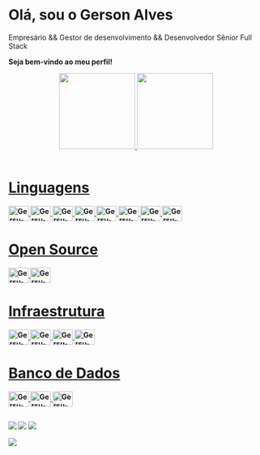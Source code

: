  # Olá, sou o Gerson Alves

Empresário && Gestor de desenvolvimento && Desenvolvedor Sênior Full Stack

<strong>Seja bem-vindo ao meu perfil!<strong/>

<div align="center">
  <a href="https://github.com/gersualves775">
  <img height="150em" src="https://github-readme-stats.vercel.app/api?username=GersuAlves775&show_icons=true&theme=dracula&include_all_commits=true&count_private=true"/>
  <img height="150em" src="https://github-readme-stats.vercel.app/api/top-langs/?username=GersuAlves775&layout=compact&langs_count=7&theme=dracula"/>
</div>
<div style="display: inline_block"><br>
  
  # Linguagens
  
  
  <img align="center" alt="Gersu-Java" height="30" width="40" src="https://cdn.jsdelivr.net/gh/devicons/devicon/icons/java/java-original.svg">
  <img align="center" alt="Gersu-C#" height="30" width="40" src="https://cdn.jsdelivr.net/gh/devicons/devicon/icons/csharp/csharp-original.svg">
  <img align="center" alt="Gersu-.Net" height="30" width="40" src="https://cdn.jsdelivr.net/gh/devicons/devicon/icons/dotnetcore/dotnetcore-original.svg">
  <img align="center" alt="Gersu-JS" height="30" width="40" src="https://cdn.jsdelivr.net/gh/devicons/devicon/icons/javascript/javascript-original.svg">
  <img align="center" alt="Gersu-PHP" height="30" width="40" src="https://cdn.jsdelivr.net/gh/devicons/devicon/icons/php/php-original.svg">
  <img align="center" alt="Gersu-C++" height="30" width="40" src="https://cdn.jsdelivr.net/gh/devicons/devicon/icons/cplusplus/cplusplus-original.svg">
  <img align="center" alt="Gersu-NodeJS" height="30" width="40" src="https://cdn.jsdelivr.net/gh/devicons/devicon/icons/nodejs/nodejs-original.svg">
  <img align="center" alt="Gersu-TypeScript" height="30" width="40" src="https://cdn.jsdelivr.net/gh/devicons/devicon/icons/typescript/typescript-original.svg">

  
  
  
  # Open Source
  <img align="center" alt="Gersu-Kafka" height="30" width="40" src="https://cdn.jsdelivr.net/gh/devicons/devicon/icons/apachekafka/apachekafka-original.svg">
  <img align="center" alt="Gersu-Gradle" height="30" width="40" src="https://cdn.jsdelivr.net/gh/devicons/devicon/icons/gradle/gradle-plain.svg">

  
  # Infraestrutura
  <img align="center" alt="Gersu-Jenkis" height="30" width="40" src="https://cdn.jsdelivr.net/gh/devicons/devicon/icons/jenkins/jenkins-original.svg">
  <img align="center" alt="Gersu-Kubernetes" height="30" width="40" src="https://cdn.jsdelivr.net/gh/devicons/devicon/icons/kubernetes/kubernetes-plain-wordmark.svg">
  <img align="center" alt="Gersu-AWS" height="30" width="40" src="https://cdn.jsdelivr.net/gh/devicons/devicon/icons/amazonwebservices/amazonwebservices-original-wordmark.svg">
  <img align="center" alt="Gersu-Docker" height="30" width="40" src="https://cdn.jsdelivr.net/gh/devicons/devicon/icons/docker/docker-original.svg">

  
  # Banco de Dados
  <img align="center" alt="Gersu-MongoDB" height="30" width="40" src="https://cdn.jsdelivr.net/gh/devicons/devicon/icons/mongodb/mongodb-original-wordmark.svg">
  <img align="center" alt="Gersu-MySQL" height="30" width="40" src="https://cdn.jsdelivr.net/gh/devicons/devicon/icons/mysql/mysql-original-wordmark.svg">
  <img align="center" alt="Gersu-Postgre" height="30" width="40" src="https://cdn.jsdelivr.net/gh/devicons/devicon/icons/postgresql/postgresql-original-wordmark.svg">
  

  
</div>  
  
  ##
  
<div> 
  <a href="https://www.instagram.com/gerson.tsx/" target="_blank"><img src="https://img.shields.io/badge/-Instagram-%23E4405F?style=for-the-badge&logo=instagram&logoColor=white" target="_blank"></a>
  <a href = "mailto:gersonalvesdev@gmail.com"><img src="https://img.shields.io/badge/-Gmail-%23333?style=for-the-badge&logo=gmail&logoColor=white" target="_blank"></a>
  <a href="https://www.linkedin.com/in/alvesdev/" target="_blank"><img src="https://img.shields.io/badge/-LinkedIn-%230077B5?style=for-the-badge&logo=linkedin&logoColor=white" target="_blank"></a>  
 
 ![](https://komarev.com/ghpvc/?username=gersualves775)
</div>
 
